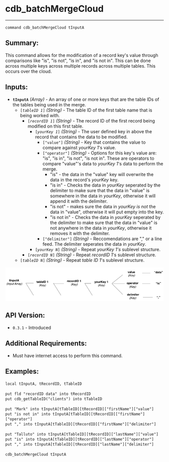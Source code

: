 # cdb_batchMergeCloud
---
```
command cdb_batchMergeCloud tInputA
```
## Summary:
This command allows for the modification of a record key's value through comparisons like "is", "is not", "is in", and "is not in". This can be done across multiple keys across multiple records across multiple tables. This occurs over the cloud.

## Inputs:
* **`tInputA`** *(Array)* - An array of one or more keys that are the table IDs of the tables being used in the merge.
    * `[`*`tableID 1`*`]` *(String)* - The table ID of the first table name that is being worked with.
    	* `[`*`recordID 1`*`]` *(String)* - The record ID of the first record being modified on this first table.
   			* `[`*`yourKey 1`*`]` *(String)* - The user defined key in above the record that contains the data to be modified.
   				* `["value"]` *(String)* - Key that contains the value to compare against *yourKey 1*'s value.
   				* `["operator"]` *(String)* - Options for this key's value are: "is", "is in", "is not", "is not in". These are operators to compare "value"'s data to *yourKey 1*'s data to perform the merge.
   					* "is" - the data in the "value" key will overwrite the data in the record's *yourKey* key.
   					* "is in" - Checks the data in *yourKey* seperated by the delimiter to make sure that the data in "value" is somewhere in the data in *yourKey*, otherwise it will append it with the delimiter.
   					* "is not" - makes sure the data in *yourKey* *is not* the data in "value", otherwise it will put empty into the key. 
   					* "is not in" - Checks the data in *yourKey* seperated by the delimiter to make sure that the data in "value" is not anywhere in the data in *yourKey*, otherwise it removes it with the delimiter.
				* `["delimiter"]` *(String)* - Reccomendations are "," or a line feed. The delimiter seperates the data in *yourKey*.
   			* `[`*`yourKey N`*`]` *(String)* - Repeat *yourKey 1's* sublevel structure.
		* `[`*`recordID N`*`]` *(String)* - Repeat *recordID 1*'s sublevel structure.
	* `[`*`tableID N`*`]` *(String)* - Repeat *table ID 1*'s sublevel structure.

![BatchMerge input diagram](../../chartimages/batchMergeInput.png)

## API Version:
* `0.3.1` - Introduced

## Additional Requirements:
* Must have internet access to perform this command.

## Examples:
```
local tInputA, tRecordID, tTableID

put fld "recordID data" into tRecordID
put cdb_getTableID("clients") into tTableID

put "Mark" into tInputA[tTableID][tRecordID]["firstName"]["value"]
put "is not in" into tInputA[tTableID][tRecordID]["firstName"]["operator"]
put "," into tInputA[tTableID][tRecordID]["firstName"]["delimiter"]

put "Talluto" into tInputA[tTableID][tRecordID]["lastName"]["value"]
put "is" into tInputA[tTableID][tRecordID]["lastName"]["operator"]
put "," into tInputA[tTableID][tRecordID]["lastName"]["delimiter"]

cdb_batchMergeCloud tInputA
```
